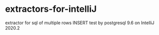 # extractors-for-intelliJ
extractor for sql of multiple rows INSERT
test by postgresql 9.6 on IntelliJ 2020.2 
